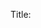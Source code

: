 Title: <title> 

Page Title:  

Tags: <tags> 

Folder:  

Image Name: <imagename> 

Image Alt:  

Body:  

